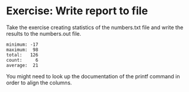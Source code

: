 # Exercise: Write report to file

Take the exercise creating statistics of the numbers.txt file and write the results to the numbers.out file.



```
minimum: -17
maximum:  98
total:   126
count:     6
average:  21
```


You might need to look up the documentation of the printf command
in order to align the columns.






